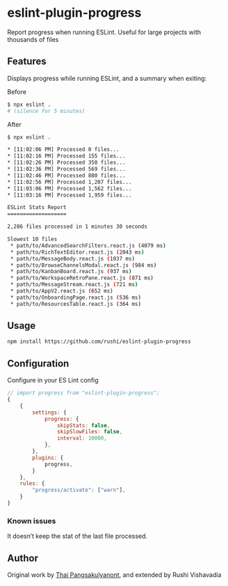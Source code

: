 # eslint-plugin-progress

Report progress when running ESLint. Useful for large projects with thousands of files

## Features

Displays progress while running ESLint, and a summary when exiting:

Before

```bash
$ npx eslint .
# (silence for 5 minutes)
```

After

```bash
$ npx eslint .

* [11:02:06 PM] Processed 0 files...
* [11:02:16 PM] Processed 155 files...
* [11:02:26 PM] Processed 350 files...
* [11:02:36 PM] Processed 569 files...
* [11:02:46 PM] Processed 880 files...
* [11:02:56 PM] Processed 1,207 files...
* [11:03:06 PM] Processed 1,562 files...
* [11:03:16 PM] Processed 1,959 files...

ESLint Stats Report
===================

2,286 files processed in 1 minutes 30 seconds

Slowest 10 files
 * path/to/AdvancedSearchFilters.react.js (4079 ms)
 * path/to/RichTextEditor.react.js (2043 ms)
 * path/to/MessageBody.react.js (1037 ms)
 * path/to/BrowseChannelsModal.react.js (984 ms)
 * path/to/KanbanBoard.react.js (937 ms)
 * path/to/WorkspaceRetroPane.react.js (871 ms)
 * path/to/MessageStream.react.js (721 ms)
 * path/to/AppV2.react.js (652 ms)
 * path/to/OnboardingPage.react.js (536 ms)
 * path/to/ResourcesTable.react.js (364 ms)

```

## Usage

```bash
npm install https://github.com/rushi/eslint-plugin-progress
```

## Configuration

Configure in your ES Lint config

```js
// import progress from "eslint-plugin-progress";
{
    {
        settings: {
            progress: {
                skipStats: false,
                skipSlowFiles: false,
                interval: 10000,
            },
        },
        plugins: {
            progress,
        }
    },
    rules: {
        "progress/activate": ["warn"],
    }
}
```

### Known issues

It doesn’t keep the stat of the last file processed.

## Author

Original work by [Thai Pangsakulyanont](https://github.com/taskworld/eslint-plugin-progress), and extended by Rushi Vishavadia

